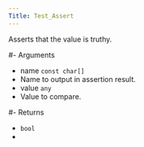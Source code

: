 ```yaml
---
Title: Test_Assert
---
```


Asserts that the value is truthy.

#- Arguments
- name `const char[]`
- Name to output in assertion result.
- value `any`
- Value to compare.

#- Returns
- `bool`
- 
